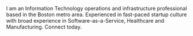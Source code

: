 I am an Information Technology operations and infrastructure professional based in the Boston metro area. Experienced in fast-paced startup culture with broad experience in Software-as-a-Service, Healthcare and Manufacturing. Connect today.

